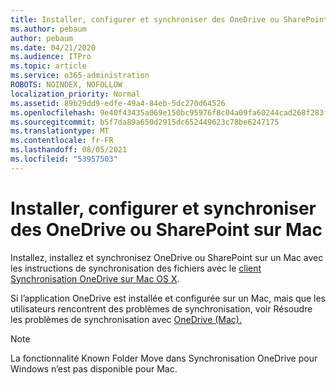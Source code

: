 ```yaml
---
title: Installer, configurer et synchroniser des OneDrive ou SharePoint sur Mac
ms.author: pebaum
author: pebaum
ms.date: 04/21/2020
ms.audience: ITPro
ms.topic: article
ms.service: o365-administration
ROBOTS: NOINDEX, NOFOLLOW
localization_priority: Normal
ms.assetid: 89b29dd9-edfe-49a4-84eb-5dc270d64526
ms.openlocfilehash: 9e40f43435a069e150bc95976f8c04a09fa60244cad268f283f326c1df363704
ms.sourcegitcommit: b5f7da89a650d2915dc652449623c78be6247175
ms.translationtype: MT
ms.contentlocale: fr-FR
ms.lasthandoff: 08/05/2021
ms.locfileid: "53957503"
---
```

# <a name="install-setup-and-sync-onedrive-or-sharepoint-files-on-mac"></a>Installer, configurer et synchroniser des OneDrive ou SharePoint sur Mac 

Installez, installez et synchronisez OneDrive ou SharePoint sur un Mac avec les instructions de synchronisation des fichiers avec le [client Synchronisation OneDrive sur Mac OS X](https://support.office.com/article/sync-files-with-the-onedrive-sync-client-on-mac-os-x-d11b9f29-00bb-4172-be39-997da46f913f).

Si l’application OneDrive est installée et configurée sur un Mac, mais que les utilisateurs rencontrent des problèmes de synchronisation, voir Résoudre les problèmes de synchronisation avec [OneDrive (Mac).](https://support.office.com/article/fix-onedrive-sync-problems-on-a-mac-af3012d7-13ec-4ac9-bbb1-ebcd2a0cd756)

> [!NOTE]
> La fonctionnalité Known Folder Move dans Synchronisation OneDrive pour Windows n’est pas disponible pour Mac.




